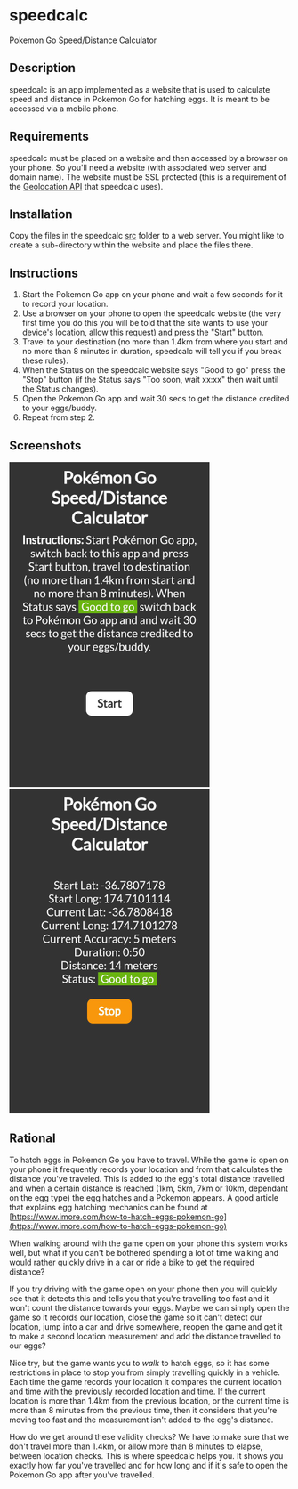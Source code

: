 # speedcalc
Pokemon Go Speed/Distance Calculator
## Description
speedcalc is an app implemented as a website that is used to calculate speed and distance in Pokemon Go for hatching eggs. It is meant to be accessed via a mobile phone.
## Requirements
speedcalc must be placed on a website and then accessed by a browser on your phone. So you'll need a website (with associated web server and domain name). The website must be SSL protected (this is a requirement of the [Geolocation API](https://developer.mozilla.org/en-US/docs/Web/API/Geolocation_API) that speedcalc uses).
## Installation
Copy the files in the speedcalc [src](src/) folder to a web server. You might like to create a sub-directory within the website and place the files there.
## Instructions
1. Start the Pokemon Go app on your phone and wait a few seconds for it to record your location.
2. Use a browser on your phone to open the speedcalc website (the very first time you do this you will be told that the site wants to use your device's location, allow this request) and press the "Start" button.
3. Travel to your destination (no more than 1.4km from where you start and no more than 8 minutes in duration, speedcalc will tell you if you break these rules).
4. When the Status on the speedcalc website says "Good to go" press the "Stop" button (if the Status says "Too soon, wait xx:xx" then wait until the Status changes).
5. Open the Pokemon Go app and wait 30 secs to get the distance credited to your eggs/buddy.
6. Repeat from step 2.
## Screenshots
![Start screen](/res/images/speedcalc-1.png?raw=true "Start screen")
![In progress screen](/res/images/speedcalc-2.png?raw=true "In progress screen")
## Rational
To hatch eggs in Pokemon Go you have to travel. While the game is open on your phone it frequently records your location and from that calculates the distance you've traveled. This is added to the egg's total distance travelled and when a certain distance is reached (1km, 5km, 7km or 10km, dependant on the egg type) the egg hatches and a Pokemon appears. A good article that explains egg hatching mechanics can be found at [https://www.imore.com/how-to-hatch-eggs-pokemon-go](https://www.imore.com/how-to-hatch-eggs-pokemon-go)

When walking around with the game open on your phone this system works well, but what if you can't be bothered spending a lot of time walking and would rather quickly drive in a car or ride a bike to get the required distance?

If you try driving with the game open on your phone then you will quickly see that it detects this and tells you that you're travelling too fast and it won't count the distance towards your eggs. Maybe we can simply open the game so it records our location, close the game so it can't detect our location, jump into a car and drive somewhere, reopen the game and get it to make a second location measurement and add the distance travelled to our eggs?

Nice try, but the game wants you to *walk* to hatch eggs, so it has some restrictions in place to stop you from simply travelling quickly in a vehicle. Each time the game records your location it compares the current location and time with the previously recorded location and time. If the current location is more than 1.4km from the previous location, or the current time is more than 8 minutes from the previous time, then it considers that you're moving too fast and the measurement isn't added to the egg's distance.

How do we get around these validity checks? We have to make sure that we don't travel more than 1.4km, or allow more than 8 minutes to elapse, between location checks. This is where speedcalc helps you. It shows you exactly how far you've travelled and for how long and if it's safe to open the Pokemon Go app after you've travelled.
